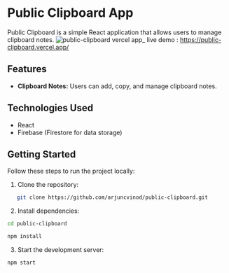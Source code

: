 # Public Clipboard App

Public Clipboard is a simple React application that allows users to manage clipboard notes.
![public-clipboard vercel app_](https://github.com/arjuncvinod/public-clipboard/assets/68469520/2dce8d6b-667d-4a74-9955-059c5bbdde88)
 live demo : https://public-clipboard.vercel.app/

## Features

- **Clipboard Notes:** Users can add, copy, and manage clipboard notes.

## Technologies Used

- React
- Firebase (Firestore for data storage)

## Getting Started

Follow these steps to run the project locally:

1. Clone the repository:

```bash
   git clone https://github.com/arjuncvinod/public-clipboard.git
```
2. Install dependencies:
```bash
cd public-clipboard
```
```bash 
npm install
```
3. Start the development server:
```bash
npm start

```
